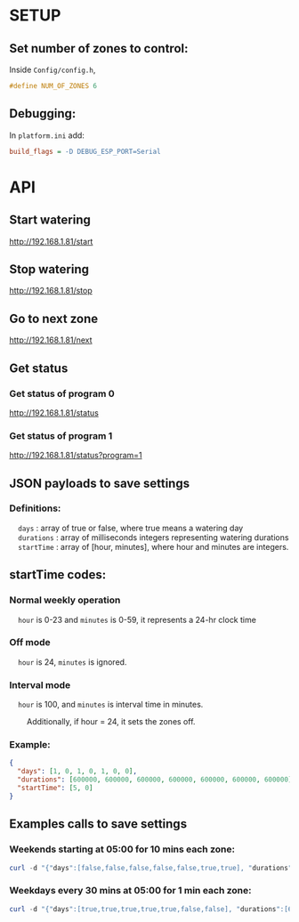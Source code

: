 # SETUP

## Set number of zones to control:

Inside `Config/config.h`,

```cpp
#define NUM_OF_ZONES 6
```

## Debugging:

In `platform.ini` add:

```ini
build_flags = -D DEBUG_ESP_PORT=Serial
```

# API

## Start watering

http://192.168.1.81/start

## Stop watering

http://192.168.1.81/stop

## Go to next zone

http://192.168.1.81/next

## Get status

### Get status of program 0

http://192.168.1.81/status

### Get status of program 1

http://192.168.1.81/status?program=1

## JSON payloads to save settings

### Definitions:

&nbsp;&nbsp;&nbsp;&nbsp;`days` : array of true or false, where true means a watering day<br/>
&nbsp;&nbsp;&nbsp;&nbsp;`durations` : array of milliseconds integers representing watering durations<br/>
&nbsp;&nbsp;&nbsp;&nbsp;`startTime` : array of [hour, minutes], where hour and minutes are integers.<br/>

## startTime codes:

### Normal weekly operation

&nbsp;&nbsp;&nbsp;&nbsp;`hour` is 0-23 and `minutes` is 0-59, it represents a 24-hr clock time

### Off mode

&nbsp;&nbsp;&nbsp;&nbsp;`hour` is 24, `minutes` is ignored.

### Interval mode

&nbsp;&nbsp;&nbsp;&nbsp;`hour` is 100, and `minutes` is interval time in minutes.

&nbsp;&nbsp;&nbsp;&nbsp;&nbsp;&nbsp;&nbsp;&nbsp;Additionally, if hour = 24, it sets the zones off.

### Example:

```json
{
  "days": [1, 0, 1, 0, 1, 0, 0],
  "durations": [600000, 600000, 600000, 600000, 600000, 600000, 600000],
  "startTime": [5, 0]
}
```

## Examples calls to save settings

### Weekends starting at 05:00 for 10 mins each zone:

```powershell
curl -d "{"days":[false,false,false,false,false,true,true], "durations":[600000,600000,600000,600000,600000,600000,600000],"startTime":[5,0]}" -H "Content-Type: application/json" -X POST http://192.168.1.81/save
```

### Weekdays every 30 mins at 05:00 for 1 min each zone:

```powershell
curl -d "{"days":[true,true,true,true,true,false,false], "durations":[60000,60000,60000,60000,60000,60000,60000],"startTime":[100,30]}" -H "Content-Type: application/json" -X POST http://192.168.1.81/save
```
